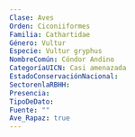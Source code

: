 ```yaml
---
Clase: Aves
Orden: Ciconiiformes
Familia: Cathartidae
Género: Vultur
Especie: Vultur gryphus
NombreComún: Cóndor Andino
CategoríaUICN: Casi amenazada
EstadoConservaciónNacional: 
SectorenlaRBHH: 
Presencia: 
TipoDeDato: 
Fuente: ""
Ave_Rapaz: true
---
```

